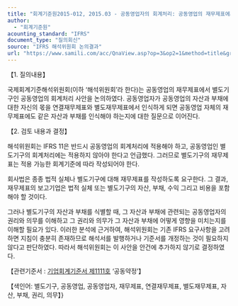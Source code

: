 ```yaml
---
title: "회계기준원2015-012, 2015.03 - 공동영업자의 회계처리: 공동영업의 재무제표에서 별도기구인 공동영업의 회계처리(IFRS 11 ‘공동약정’)"
author:
  - "회계기준원"
acounting_standard: "IFRS"
document_type: "질의회신"
source: "IFRS 해석위원회 논의결과"
url: "https://www.samili.com/acc/QnaView.asp?op=3&op2=1&method=title&group=2123-15;1&orgcode=2&searchword=&page=12&code=%ED%9A%8C%EA%B3%84%EA%B8%B0%EC%A4%80%EC%9B%902015%2D012%3A20150331"
---
```

【1. 질의내용】

국제회계기준해석위원회(이하 ‘해석위원회’라 한다)는 공동영업의 재무제표에서 별도기구인 공동영업의 회계처리 사안을 논의하였다. 공동영업자가 공동영업의 자산과 부채에 대한 자신의 몫을 연결재무제표와 별도재무제표에서 인식하게 되면 공동영업 자체의 재무제표에도 같은 자산과 부채를 인식해야 하는지에 대한 질문으로 이어진다.

  

【2. 검토 내용과 결정】

해석위원회는 IFRS 11은 반드시 공동영업의 회계처리에 적용해야 하고, 공동영업인 별도기구의 회계처리에는 적용하지 않아야 한다고 언급했다. 그러므로 별도기구의 재무제표는 적용 가능한 회계기준에 따라 작성되어야 한다.

회사법은 종종 법적 실체나 별도기구에 대해 재무제표를 작성하도록 요구한다. 그 결과, 재무제표의 보고기업은 법적 실체 또는 별도기구의 자산, 부채, 수익 그리고 비용을 포함해야 할 것이다.

그러나 별도기구의 자산과 부채를 식별할 때, 그 자산과 부채에 관련되는 공동영업자의 권리와 의무를 이해하고 그 권리와 의무가 그 자산과 부채에 어떻게 영향을 미치는지를 이해할 필요가 있다. 이러한 분석에 근거하여, 해석위원회는 기존 IFRS 요구사항을 고려하면 지침이 충분히 존재하므로 해석서를 발행하거나 기준서를 개정하는 것이 필요하지 않다고 판단하였다. 따라서 해석위원회는 이 사안을 안건에 추가하지 않기로 결정하였다.

  

【관련기준서 : [기업회계기준서 제1111호](https://www.samili.com/acc/) ‘공동약정’】

【색인어: 별도기구, 공동영업, 공동영업자, 재무제표, 연결재무제표, 별도재무제표, 자산, 부채, 권리, 의무】}